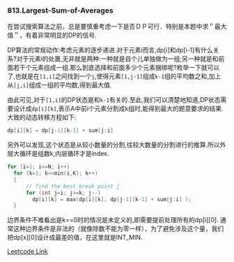 ### 813.Largest-Sum-of-Averages

在尝试搜索算法之前，总是要慎重考虑一下是否ＤＰ可行．特别是本题中求＂最大值＂，有着非常明显的DP的信号.

DP算法的常规动作:考虑元素的逐步递进.对于元素i而言,dp[i]和dp[i-1]有什么关系?对于元素i的处置,无非就是两种:一种就是自个儿单独做为一组;另一种就是和前面若干个元素组成一组.那么到底选择和前面多少个元素捆绑呢?枚举一下就可以了,也就是在```[1,i]```之间找到一个```j```,使得元素```[1,j-1]```组成```k-1```组的平均数之和,加上从```[j,i]```组成一组的平均数,得到最大值.

由此可见,对于```[1,i]```的DP状态是和```k-1```有关的.至此,我们可以清楚地知道,DP状态需要设计成```dp[i][k]```,表示A中前i个元素分割成k组时,能得到最大的题意要求的结果.大致的动态转移方程如下:
```cpp
dp[i][k] = dp[j-1][k-1] + sum[j:i]
```
另外可以发现,这个状态是从较小数量的分割,往较大数量的分割进行的推算.所以外层大循环是组数k,内层循环才是index.
```cpp
for (i=1; i<=N; i++)
  for (k=1; k<=min(i,K); k++)
  {
      // find the best break point j
      for (int j=i; j>=k; j--)
        dp[i][k] = max(dp[i][k], dp[j-1][k-1] + sum[j:i] );
  }
```
边界条件不难看出是k==0时的情况是未定义的,即需要提前处理所有的dp[i][0]. 通常这种边界条件是非法的（就像除数不能为零一样），为了避免涉及这个量，我们把dp[x][0]设计成最差的值，在这里就是INT_MIN.


[Leetcode Link](https://leetcode.com/problems/largest-sum-of-averages)
